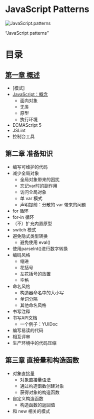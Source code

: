 # JavaScript Patterns

![JavaScript.patterns](http://img03.taobaocdn.com/tps/i3/T1np5gXj4nXXXXXXXX-320-420.jpg)

“JavaScript patterns”

# 目录

## [第一章 概述](chapter1.markdown)

- [模式]
- [JavaScript：概念]()
	- 面向对象
	- 无类
	- 原型
	- 执行环境
- ECMAScript 5
- JSLint
- 控制台工具

## 第二章 准备知识

- 编写可维护的代码
- 减少全局对象
	- 全局对象带来的困扰
	- 忘记var时的副作用
	- 访问全局对象
	- 单 var 模式
	- 声明提前：分散的 var 带来的问题
- for 循环
- for-in 循环
- （不）扩充内置原型
- switch 模式
- 避免隐式类型转换
	- 避免使用 eval()
- 使用parseInt()进行数字转换
- 编码风格
	- 缩进
	- 花括号
	- 左花括号的放置
	- 空格
- 命名风格
	- 构造器命名中的大小写
	- 单词分隔
	- 其他命名风格
- 书写注释
- 书写API文档
	- 一个例子：YUIDoc
- 编写易读的代码
- 相互评审
- 生产环境中的代码压缩

## 第三章 直接量和构造函数

- 对象直接量
	- 对象直接量语法
	- 通过构造函数创建对象
	- 获得对象的构造函数
- 自定义构造函数
	- 构造函数的返回值
- 和 new 相关的模式
